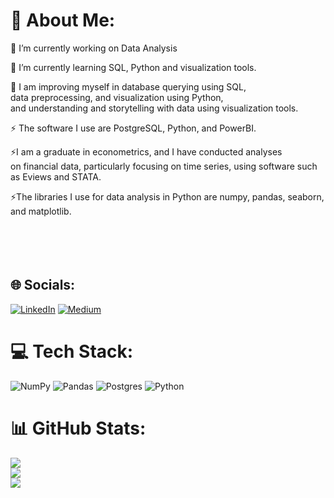 # 💫 About Me:

🔭 I’m currently working on Data Analysis<br>

🌱 I’m currently learning SQL, Python and visualization tools.<br>

💬 I am improving myself in database querying using SQL, <br>data preprocessing, and visualization using Python, <br>and understanding and storytelling with data using visualization tools.<br>

⚡ The software I use are PostgreSQL, Python, and PowerBI.<br>

⚡I am a graduate in econometrics, and I have conducted analyses <br>on financial data, particularly focusing on time series, using software such as Eviews and STATA.<br>

⚡The libraries I use for data analysis in Python are numpy, pandas, seaborn, and matplotlib.<br><br><br><br><br>



## 🌐 Socials:
[![LinkedIn](https://img.shields.io/badge/LinkedIn-%230077B5.svg?logo=linkedin&logoColor=white)]([https://linkedin.com/in/https://www.linkedin.com/in/hamzaugursumer/](https://www.linkedin.com/in/hamzaugursumer/)) [![Medium](https://img.shields.io/badge/Medium-12100E?logo=medium&logoColor=white)](https://medium.com/@https://medium.com/@hamzaugursumer) 

# 💻 Tech Stack:
![NumPy](https://img.shields.io/badge/numpy-%23013243.svg?style=for-the-badge&logo=numpy&logoColor=white) ![Pandas](https://img.shields.io/badge/pandas-%23150458.svg?style=for-the-badge&logo=pandas&logoColor=white) ![Postgres](https://img.shields.io/badge/postgres-%23316192.svg?style=for-the-badge&logo=postgresql&logoColor=white) ![Python](https://img.shields.io/badge/python-3670A0?style=for-the-badge&logo=python&logoColor=ffdd54)
# 📊 GitHub Stats:
![](https://github-readme-stats.vercel.app/api?username=hamzaugursumer&theme=radical&hide_border=false&include_all_commits=false&count_private=false)<br/>
![](https://github-readme-streak-stats.herokuapp.com/?user=hamzaugursumer&theme=radical&hide_border=false)<br/>
![](https://github-readme-stats.vercel.app/api/top-langs/?username=hamzaugursumer&theme=radical&hide_border=false&include_all_commits=false&count_private=false&layout=compact)

<!-- Proudly created with GPRM ( https://gprm.itsvg.in ) -->
